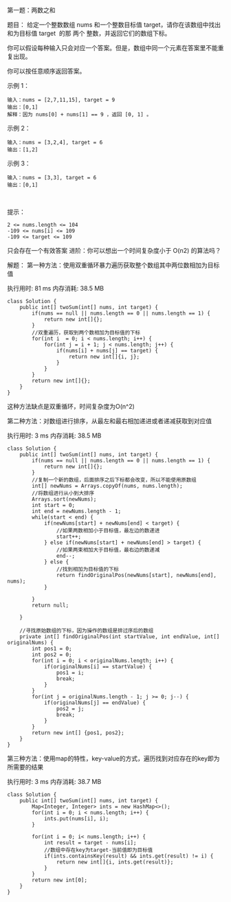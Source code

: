 第一题：两数之和

题目： 给定一个整数数组 nums 和一个整数目标值 target，请你在该数组中找出 和为目标值 target  的那 两个 整数，并返回它们的数组下标。

你可以假设每种输入只会对应一个答案。但是，数组中同一个元素在答案里不能重复出现。

你可以按任意顺序返回答案。

示例 1：

    输入：nums = [2,7,11,15], target = 9
    输出：[0,1]
    解释：因为 nums[0] + nums[1] == 9 ，返回 [0, 1] 。

示例 2：

    输入：nums = [3,2,4], target = 6
    输出：[1,2]

示例 3：

    输入：nums = [3,3], target = 6
    输出：[0,1]
 

提示：

    2 <= nums.length <= 104
    -109 <= nums[i] <= 109
    -109 <= target <= 109
只会存在一个有效答案
进阶：你可以想出一个时间复杂度小于 O(n2) 的算法吗？

解题：
第一种方法：使用双重循环暴力遍历获取整个数组其中两位数相加为目标值

执行用时: 81 ms
内存消耗: 38.5 MB

```
class Solution {
    public int[] twoSum(int[] nums, int target) {
        if(nums == null || nums.length == 0 || nums.length == 1) {
            return new int[]{};
        }
        //双重遍历，获取到两个数相加为目标值的下标
        for(int i  = 0; i < nums.length; i++) {
            for(int j = i + 1; j < nums.length; j++) {
                if(nums[i] + nums[j] == target) {
                    return new int[]{i, j};
                }
            }
        }
        return new int[]{};
    }
}

```
这种方法缺点是双重循环，时间复杂度为O(n^2)

第二种方法：对数组进行排序，从最左和最右相加递进或者递减获取到对应值

执行用时: 3 ms
内存消耗: 38.5 MB

```
class Solution {
    public int[] twoSum(int[] nums, int target) {
        if(nums == null || nums.length == 0 || nums.length == 1) {
            return new int[]{};
        }
        //复制一个新的数组，后面排序之后下标都会改变，所以不能使用原数组
        int[] newNums = Arrays.copyOf(nums, nums.length);
        //将数组进行从小到大排序
        Arrays.sort(newNums);
        int start = 0; 
        int end = newNums.length - 1;
        while(start < end) {
            if(newNums[start] + newNums[end] < target) {
                //如果两数相加小于目标值，最左边的数递进
                start++;
            } else if(newNums[start] + newNums[end] > target) {
                //如果两束相加大于目标值，最右边的数递减
                end--;
            } else {
                //找到相加为目标值的下标
                return findOriginalPos(newNums[start], newNums[end], nums);
            }

        }
        return null;

    }

    //寻找原始数组的下标，因为操作的数组是排过序后的数组
    private int[] findOriginalPos(int startValue, int endValue, int[] originalNums) {
        int pos1 = 0;
        int pos2 = 0;
        for(int i = 0; i < originalNums.length; i++) {
            if(originalNums[i] == startValue) {
                pos1 = i;
                break;
            }
        }
        for(int j = originalNums.length - 1; j >= 0; j--) {
            if(originalNums[j] == endValue) {
                pos2 = j;
                break;
            }
        }
        return new int[] {pos1, pos2};
    }
}
```

第三种方法：使用map的特性，key-value的方式，遍历找到对应存在的key即为所需要的结果

执行用时: 3 ms
内存消耗: 38.7 MB

```
class Solution {
    public int[] twoSum(int[] nums, int target) {
        Map<Integer, Integer> ints = new HashMap<>();
        for(int i = 0; i < nums.length; i++) {
            ints.put(nums[i], i);
        }

        for(int i = 0; i< nums.length; i++) {
            int result = target - nums[i];
            //数组中存在key为target-当前值即为目标值
            if(ints.containsKey(result) && ints.get(result) != i) {
                return new int[]{i, ints.get(result)};
            }
        }
        return new int[0];
    }
}
```